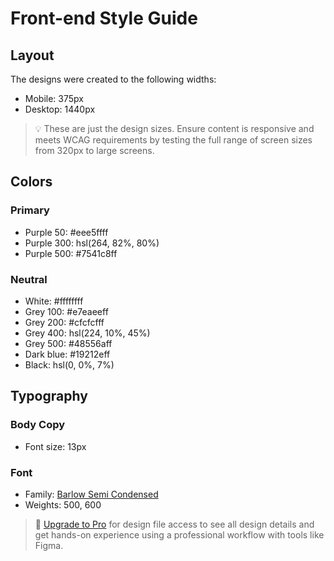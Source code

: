 # Front-end Style Guide

## Layout

The designs were created to the following widths:

- Mobile: 375px
- Desktop: 1440px

> 💡 These are just the design sizes. Ensure content is responsive and meets WCAG requirements by testing the full range of screen sizes from 320px to large screens.

## Colors

### Primary

- Purple 50: #eee5ffff
- Purple 300: hsl(264, 82%, 80%)
- Purple 500: #7541c8ff

### Neutral

- White: #ffffffff
- Grey 100: #e7eaeeff
- Grey 200: #cfcfcfff
- Grey 400: hsl(224, 10%, 45%)
- Grey 500: #48556aff
- Dark blue: #19212eff
- Black: hsl(0, 0%, 7%)

## Typography

### Body Copy

- Font size: 13px

### Font

- Family: [Barlow Semi Condensed](https://fonts.google.com/specimen/Barlow+Semi+Condensed)
- Weights: 500, 600

> 💎 [Upgrade to Pro](https://www.frontendmentor.io/pro?ref=style-guide) for design file access to see all design details and get hands-on experience using a professional workflow with tools like Figma.
